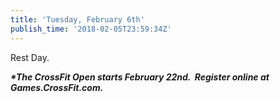 ```yaml
---
title: 'Tuesday, February 6th'
publish_time: '2018-02-05T23:59:34Z'
---
```


Rest Day.

***\*The CrossFit Open starts February 22nd.  Register online at
Games.CrossFit.com.***
